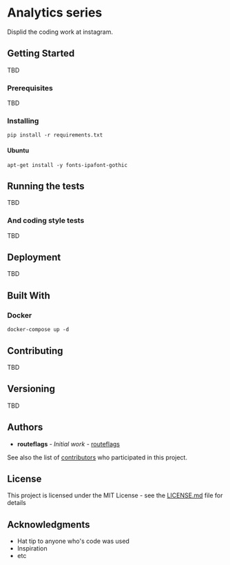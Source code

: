 # Analytics series

Displid the coding work at instagram.

## Getting Started

TBD

### Prerequisites

TBD

### Installing

```
pip install -r requirements.txt
```

#### Ubuntu
```
apt-get install -y fonts-ipafont-gothic
```

## Running the tests

TBD

### And coding style tests

TBD

## Deployment

TBD

## Built With

### Docker

```
docker-compose up -d
```

## Contributing

TBD

## Versioning

TBD

## Authors

* **routeflags** - *Initial work* - [routeflags](https://github.com/routeflags)

See also the list of [contributors](https://github.com/routeflags/analytics/contributors) who participated in this project.

## License

This project is licensed under the MIT License - see the [LICENSE.md](LICENSE.md) file for details

## Acknowledgments

* Hat tip to anyone who's code was used
* Inspiration
* etc
